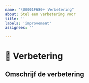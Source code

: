 ```yaml
---
name: "\U0001F680➕ Verbetering"
about: Stel een verbetering voor
title: ''
labels: 'improvement'
assignees: ''

---
```


# **🚀 Verbetering**

## **Omschrijf de verbetering**
